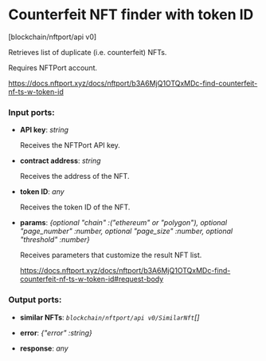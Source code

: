 # Counterfeit NFT finder with token ID

[blockchain/nftport/api v0]

Retrieves list of duplicate (i.e. counterfeit) NFTs. 

Requires NFTPort account.

https://docs.nftport.xyz/docs/nftport/b3A6MjQ1OTQxMDc-find-counterfeit-nf-ts-w-token-id

### Input ports:

* __API key__: _string_

    Receives the NFTPort API key.



* __contract address__: _string_

    Receives the address of the NFT.



* __token ID__: _any_

    Receives the token ID of the NFT.



* __params__: _{optional "chain" :("ethereum" or "polygon"), optional "page_number" :number, optional "page_size" :number, optional "threshold" :number}_

    Receives parameters that customize the result NFT list.
    
    https://docs.nftport.xyz/docs/nftport/b3A6MjQ1OTQxMDc-find-counterfeit-nf-ts-w-token-id#request-body



### Output ports:

* __similar NFTs__: _`blockchain/nftport/api v0/SimilarNft`[]_



* __error__: _{"error" :string}_



* __response__: _any_



